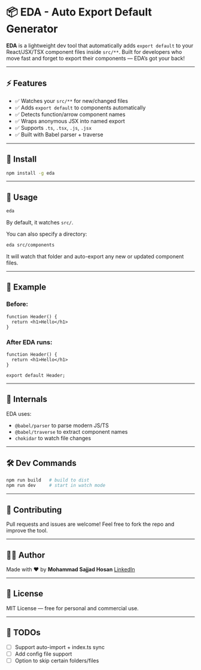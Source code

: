 # 📦 EDA - Auto Export Default Generator

**EDA** is a lightweight dev tool that automatically adds `export default` to your React/JSX/TSX component files inside `src/**`. Built for developers who move fast and forget to export their components — EDA’s got your back!

---

## ⚡ Features

* ✅ Watches your `src/**` for new/changed files
* ✅ Adds `export default` to components automatically
* ✅ Detects function/arrow component names
* ✅ Wraps anonymous JSX into named export
* ✅ Supports `.ts`, `.tsx`, `.js`, `.jsx`
* ✅ Built with Babel parser + traverse

---

## 🚀 Install

```bash
npm install -g eda
```

---

## 🔧 Usage

```bash
eda
```

By default, it watches `src/`.

You can also specify a directory:

```bash
eda src/components
```

It will watch that folder and auto-export any new or updated component files.

---

## 🧠 Example

### Before:

```tsx
function Header() {
  return <h1>Hello</h1>
}
```

### After EDA runs:

```tsx
function Header() {
  return <h1>Hello</h1>
}

export default Header;
```

---

## 🧰 Internals

EDA uses:

* `@babel/parser` to parse modern JS/TS
* `@babel/traverse` to extract component names
* `chokidar` to watch file changes

---

## 🛠 Dev Commands

```bash
npm run build   # build to dist
npm run dev     # start in watch mode
```

---

## 🤝 Contributing

Pull requests and issues are welcome! Feel free to fork the repo and improve the tool.

---

## 🧑‍💻 Author

Made with ❤️ by **Mohammad Sajjad Hosan**
[LinkedIn](https://www.linkedin.com/in/devsajjadhosan)

---

## 📄 License

MIT License — free for personal and commercial use.

---

## 📌 TODOs

* [ ] Support auto-import + index.ts sync
* [ ] Add config file support
* [ ] Option to skip certain folders/files
